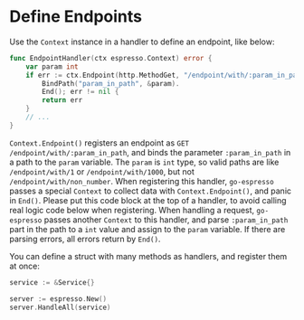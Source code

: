 # Define Endpoints

Use the `Context` instance in a handler to define an endpoint, like below:

```go
func EndpointHandler(ctx espresso.Context) error {
    var param int
    if err := ctx.Endpoint(http.MethodGet, "/endpoint/with/:param_in_path").
        BindPath("param_in_path", &param).
        End(); err != nil {
        return err
    }
    // ...
}
```

`Context.Endpoint()` registers an endpoint as `GET /endpoint/with/:param_in_path`, and binds the parameter `:param_in_path` in a path to the `param` variable. The `param` is `int` type, so valid paths are like `/endpoint/with/1` or `/endpoint/with/1000`, but not `/endpoint/with/non_number`. When registering this handler, `go-espresso` passes a special `Context` to collect data with `Context.Endpoint()`, and panic in `End()`. Please put this code block at the top of a handler, to avoid calling real logic code below when registering. When handling a request, `go-espresso` passes another `Context` to this handler, and parse `:param_in_path` part in the path to a `int` value and assign to the `param` variable. If there are parsing errors, all errors return by `End()`.

You can define a struct with many methods as handlers, and register them at once:

```go
service := &Service{}

server := espresso.New()
server.HandleAll(service)
```
